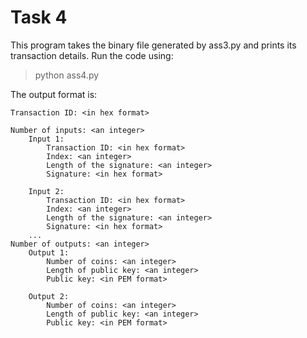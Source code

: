 # Task 4
This program takes the binary file generated by ass3.py and prints its transaction details. Run the code using:
>python ass4.py

The output format is:
```
Transaction ID: <in hex format>

Number of inputs: <an integer>
    Input 1:
        Transaction ID: <in hex format>
        Index: <an integer>
        Length of the signature: <an integer>
        Signature: <in hex format>
        
    Input 2:
        Transaction ID: <in hex format>
        Index: <an integer>
        Length of the signature: <an integer>
        Signature: <in hex format>
    ...
Number of outputs: <an integer>
    Output 1:
        Number of coins: <an integer>
        Length of public key: <an integer>
        Public key: <in PEM format>
        
    Output 2:
        Number of coins: <an integer>
        Length of public key: <an integer>
        Public key: <in PEM format>
```
